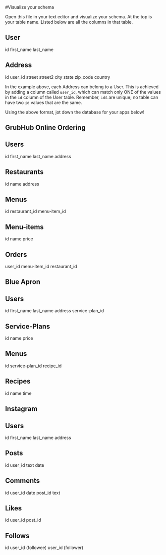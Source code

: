 #Visualize your schema

Open this file in your text editor and visualize your schema. At the top is your table name. Listed below are all the columns in that table. 

User
-------------------
id
first_name
last_name

Address
-------------------
id
user_id
street 
street2 
city
state
zip_code
country

In the example above, each Address can belong to a User. This is achieved by adding a column called `user_id`, which can match only ONE of the values in the `id` column of the User table. Remember, `id`s are unique; no table can have two `id` values that are the same.

Using the above format, jot down the database for your apps below!

## GrubHub Online Ordering
Users
-------------------
id
first_name
last_name
address

Restaurants
-------------------
id
name
address

Menus
-------------------
id
restaurant_id
menu-item_id

Menu-items
-------------------
id
name
price

Orders
-------------------
user_id
menu-item_id
restaurant_id

## Blue Apron

Users
-------------------
id
first_name
last_name
address
service-plan_id

Service-Plans
-------------------
id
name
price

Menus
-------------------
id
service-plan_id
recipe_id

Recipes
-------------------
id
name
time

## Instagram

Users
-------------------
id
first_name
last_name
address

Posts
-------------------
id 
user_id
text
date

Comments
------------------
id
user_id
date
post_id
text

Likes
-------------------
id
user_id
post_id

Follows
-------------------
id 
user_id (followee)
user_id (follower)